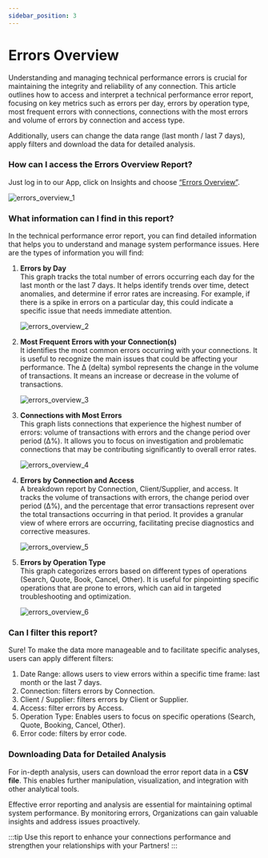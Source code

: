 ```yaml
---
sidebar_position: 3
---
```


# Errors Overview

Understanding and managing technical performance errors is crucial for maintaining the integrity and reliability of any connection. This article outlines how to access and interpret a technical performance error report, focusing on key metrics such as errors per day, errors by operation type, most frequent errors with connections, connections with the most errors and volume of errors by connection and access type. 

Additionally, users can change the data range (last month / last 7 days), apply filters and download the data for detailed analysis.

### How can I access the Errors Overview Report?
Just log in to our App, click on Insights and choose [“Errors Overview”](https://app.travelgate.com/insights/errors-overview).

![errors_overview_1](https://storage.travelgate.com/kbase/errors_overview_1.jpg)

### What information can I find in this report?
In the technical performance error report, you can find detailed information that helps you to understand and manage system performance issues. Here are the types of information you will find:

1. **Errors by Day**  
This graph tracks the total number of errors occurring each day for the last month or the last 7 days. It helps identify trends over time, detect anomalies, and determine if error rates are increasing. For example, if there is a spike in errors on a particular day, this could indicate a specific issue that needs immediate attention.

    ![errors_overview_2](https://storage.travelgate.com/kbase/errors_overview_2.jpg)

2. **Most Frequent Errors with your Connection(s)**  
It identifies the most common errors occurring with your connections. It is useful to recognize the main issues that could be affecting your performance. The Δ (delta) symbol  represents the change in the volume of transactions. It means an increase or decrease in the volume of transactions.

    ![errors_overview_3](https://storage.travelgate.com/kbase/errors_overview_3.jpg)

3. **Connections with Most Errors**  
This graph lists connections that experience the highest number of errors: volume of transactions with errors and the change period over period (Δ%). It allows you to focus on investigation and problematic connections that may be contributing significantly to overall error rates.

    ![errors_overview_4](https://storage.travelgate.com/kbase/errors_overview_4.jpg)

4. **Errors by Connection and Access**  
A breakdown report by Connection, Client/Supplier, and access. It tracks the volume of transactions with errors, the change period over period (Δ%), and the percentage that error transactions represent over the total transactions occurring in that period. It provides a granular view of where errors are occurring, facilitating precise diagnostics and corrective measures.

    ![errors_overview_5](https://storage.travelgate.com/kbase/errors_overview_5.jpg)

5. **Errors by Operation Type**  
This graph categorizes errors based on different types of operations (Search, Quote, Book, Cancel, Other). It is useful for pinpointing specific operations that are prone to errors, which can aid in targeted troubleshooting and optimization.

    ![errors_overview_6](https://storage.travelgate.com/kbase/errors_overview_6.jpg)

### Can I filter this report?
Sure! To make the data more manageable and to facilitate specific analyses, users can apply different filters:

1. Date Range: allows users to view errors within a specific time frame: last month or the last 7 days.
2. Connection: filters errors by Connection. 
3. Client / Supplier: filters errors by Client or Supplier.
4. Access: filter errors by Access.
5. Operation Type: Enables users to focus on specific operations (Search, Quote, Booking, Cancel, Other).
6. Error code: filters by error code.

### Downloading Data for Detailed Analysis
For in-depth analysis, users can download the error report data in a **CSV file**. This enables further manipulation, visualization, and integration with other analytical tools.

Effective error reporting and analysis are essential for maintaining optimal system performance. By monitoring errors, Organizations can gain valuable insights and address issues proactively. 

:::tip
Use this report to enhance your connections performance and strengthen your relationships with your Partners!
:::